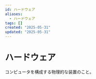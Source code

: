 ```yaml
---
id: ハードウェア
aliases:
  - ハードウェア
tags: []
created: "2025-05-31"
updated: "2025-05-31"
---
```


# ハードウェア

コンピュータを構成する物理的な装置のこと。
